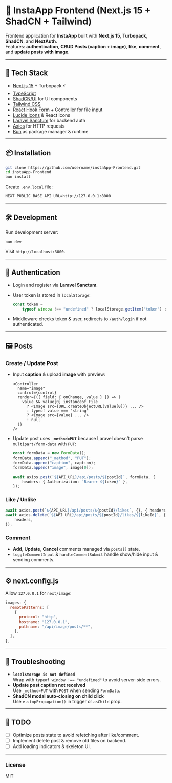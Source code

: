 # 📸 InstaApp Frontend (Next.js 15 + ShadCN + Tailwind)

Frontend application for **InstaApp** built with **Next.js 15**, **Turbopack**, **ShadCN**, and **NextAuth**.  
Features: **authentication**, **CRUD Posts (caption + image)**, **like**, **comment**, and **update posts with image**.

---

## 🚀 Tech Stack

-   [Next.js 15](https://nextjs.org/) + Turbopack ⚡
-   [TypeScript](https://www.typescriptlang.org/)
-   [ShadCN/UI](https://ui.shadcn.com/) for UI components
-   [Tailwind CSS](https://tailwindcss.com/)
-   [React Hook Form](https://react-hook-form.com/) + Controller for file input
-   [Lucide Icons](https://lucide.dev/) & React Icons
-   [Laravel Sanctum](https://laravel.com/docs/11.x/sanctum) for backend auth
-   [Axios](https://axios-http.com/) for HTTP requests
-   [Bun](https://bun.sh/) as package manager & runtime

---

## 📦 Installation

```bash
git clone https://github.com/username/instaApp-Frontend.git
cd instaApp-Frontend
bun install
```

Create `.env.local` file:

```env
NEXT_PUBLIC_BASE_API_URL=http://127.0.0.1:8000
```

---

## 🛠️ Development

Run development server:

```bash
bun dev
```

Visit `http://localhost:3000`.

---

## 🔑 Authentication

-   Login and register via **Laravel Sanctum**.
-   User token is stored in `localStorage`:

    ```ts
    const token =
    	typeof window !== "undefined" ? localStorage.getItem("token") : null;
    ```

-   Middleware checks token & user, redirects to `/auth/login` if not authenticated.

---

## 🖼️ Posts

### Create / Update Post

-   Input **caption** & upload **image** with preview:

    ```tsx
    <Controller
      name="image"
      control={control}
      render={({ field: { onChange, value } }) => (
        value && value[0] instanceof File
          ? <Image src={URL.createObjectURL(value[0])} ... />
          : typeof value === "string"
          ? <Image src={value} ... />
          : null
      )}
    />
    ```

-   Update post uses **`_method=PUT`** because Laravel doesn't parse `multipart/form-data` with `PUT`:

    ```ts
    const formData = new FormData();
    formData.append("_method", "PUT");
    formData.append("caption", caption);
    formData.append("image", image[0]);

    await axios.post(`${API_URL}/api/posts/${postId}`, formData, {
    	headers: { Authorization: `Bearer ${token}` },
    });
    ```

### Like / Unlike

```ts
await axios.post(`${API_URL}/api/posts/${postId}/likes`, {}, { headers });
await axios.delete(`${API_URL}/api/posts/${postId}/likes/${likeId}`, {
	headers,
});
```

### Comment

-   **Add**, **Update**, **Cancel** comments managed via `posts[]` state.
-   `toggleCommentInput` & `handleCommentSubmit` handle show/hide input & sending comments.

---

## ⚙️ next.config.js

Allow `127.0.0.1` for `next/image`:

```js
images: {
  remotePatterns: [
    {
      protocol: "http",
      hostname: "127.0.0.1",
      pathname: "/api/image/posts/**",
    },
  ],
},
```

---

## 🐞 Troubleshooting

-   **`localStorage is not defined`**  
    Wrap with `typeof window !== "undefined"` to avoid server-side errors.
-   **Update post caption not received**  
    Use `_method=PUT` with `POST` when sending `FormData`.
-   **ShadCN modal auto-closing on child click**  
    Use `e.stopPropagation()` in trigger or `asChild` prop.

---

## 📌 TODO

-   [ ] Optimize posts state to avoid refetching after like/comment.
-   [ ] Implement delete post & remove old files on backend.
-   [ ] Add loading indicators & skeleton UI.

---

### License

MIT
